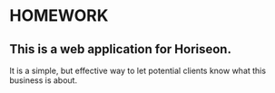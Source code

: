 # HOMEWORK 

## This is a web application for Horiseon. 
It is a simple, but effective way to let potential clients know what this business is about. 
